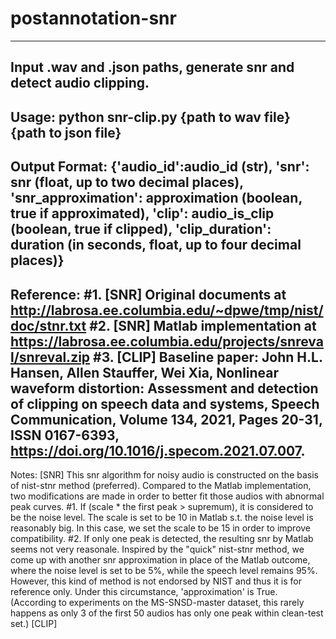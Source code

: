 # postannotation-snr #
---
Input .wav and .json paths, generate snr and detect audio clipping.
---
Usage: python snr-clip.py {path to wav file} {path to json file}
---
Output Format: {'audio_id':audio_id (str), 'snr': snr (float, up to two decimal places), 'snr_approximation': approximation (boolean, true if approximated),
'clip': audio_is_clip (boolean, true if clipped), 'clip_duration': duration (in seconds, float, up to four decimal places)}
---
Reference: #1. [SNR] Original documents at http://labrosa.ee.columbia.edu/~dpwe/tmp/nist/doc/stnr.txt
#2. [SNR] Matlab implementation at https://labrosa.ee.columbia.edu/projects/snreval/snreval.zip
#3. [CLIP] Baseline paper: John H.L. Hansen, Allen Stauffer, Wei Xia, Nonlinear waveform distortion: Assessment and detection of clipping on speech data and systems, Speech Communication, Volume 134, 2021, Pages 20-31, ISSN 0167-6393, https://doi.org/10.1016/j.specom.2021.07.007.
---
Notes: [SNR] This snr algorithm for noisy audio is constructed on the basis of nist-stnr method (preferred). Compared to the Matlab implementation, two modifications are made in order to better fit those audios with abnormal peak curves. #1. If (scale * the first peak > supremum), it is considered to be the noise level. The scale is set to be 10 in Matlab s.t. the noise level is reasonably big. In this case, we set the scale to be 15 in order to improve compatibility. #2. If only one peak is detected, the resulting snr by Matlab seems not very reasonale. Inspired by the "quick" nist-stnr method, we come up with another snr approximation in place of the Matlab outcome, where the noise level is set to be 5%, while the speech level remains 95%. However, this kind of method is not endorsed by NIST and thus it is for reference only. Under this circumstance, 'approximation' is True. (According to experiments on the MS-SNSD-master dataset, this rarely happens as only 3 of the first 50 audios has only one peak within clean-test set.) [CLIP] 
